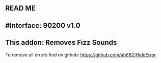 READ ME
------------------
#Interface: 90200
v1.0
------------------
This addon:
Removes Fizz Sounds
------------------
To remove all errors find on github: https://github.com/ah682/HideError

